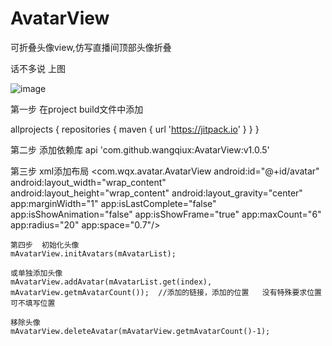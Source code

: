 # AvatarView
可折叠头像view,仿写直播间顶部头像折叠

话不多说  上图

![image](https://user-images.githubusercontent.com/39547430/142557702-42322844-8957-48dc-87cf-df13bc7c7d54.png)




第一步 在project build文件中添加

allprojects {
  repositories {
	maven { url 'https://jitpack.io' }
	}
}
	
	
	
  第二步 添加依赖库
   api 'com.github.wangqiux:AvatarView:v1.0.5'
   
   
   
  第三步 xml添加布局
   <com.wqx.avatar.AvatarView
        android:id="@+id/avatar"
        android:layout_width="wrap_content"
        android:layout_height="wrap_content"
        android:layout_gravity="center"
        app:marginWidth="1"
        app:isLastComplete="false"
        app:isShowAnimation="false"
        app:isShowFrame="true"
        app:maxCount="6"
        app:radius="20"
        app:space="0.7"/>
	
 <declare-styleable name="AvatarView">
        <!--头像的半径,dp为单位-->
        <attr name="radius" format="reference|integer" />
        <!--外边框的宽度-->
        <attr name="marginWidth" format="reference|integer" />
        <!--头像间的距离，为头像直径的长度的百分比，dp为单位-->
        <attr name="space" format="reference|float" />
        <!--最多显示多少个头像-->
        <attr name="maxCount" format="reference|integer" />
        <!--是否最后一个显示完全,默认是true-->
        <attr name="isLastComplete" format="reference|boolean" />
        <!--是否显示动画效果-->
        <attr name="isShowAnimation" format="reference|boolean" />
        <!--是否显示边框-->
        <attr name="isShowFrame" format="reference|boolean" />
        <!--边框颜色-->
        <attr name="frameColor" format="reference|color" />
    </declare-styleable>
    
    第四步  初始化头像
    mAvatarView.initAvatars(mAvatarList); 
     
    或单独添加头像
    mAvatarView.addAvatar(mAvatarList.get(index), mAvatarView.getmAvatarCount());  //添加的链接，添加的位置   没有特殊要求位置  可不填写位置
    
    移除头像
    mAvatarView.deleteAvatar(mAvatarView.getmAvatarCount()-1);
